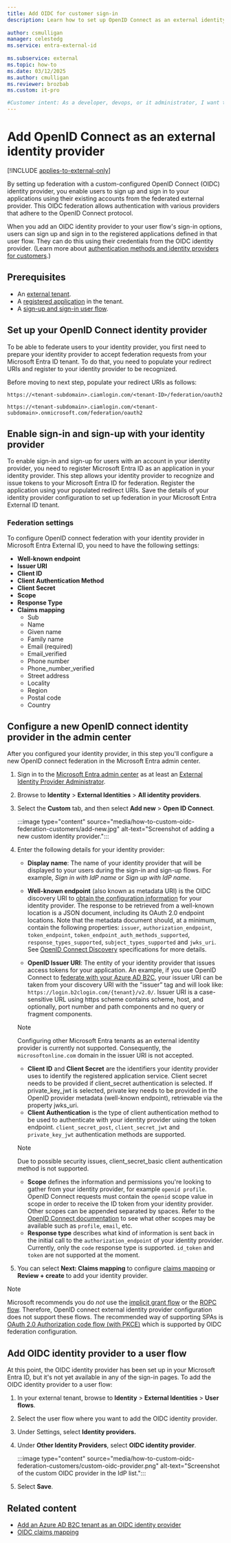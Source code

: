 ```yaml
---
title: Add OIDC for customer sign-in
description: Learn how to set up OpenID Connect as an external identity provider in Microsoft Entra External ID, enabling users to sign in using their existing accounts. 
 
author: csmulligan
manager: celestedg
ms.service: entra-external-id
 
ms.subservice: external
ms.topic: how-to
ms.date: 03/12/2025
ms.author: cmulligan
ms.reviewer: brozbab
ms.custom: it-pro

#Customer intent: As a developer, devops, or it administrator, I want to learn how to add an OpenID Connect identity provider for my external tenant.
---
```

# Add OpenID Connect as an external identity provider

[!INCLUDE [applies-to-external-only](../includes/applies-to-external-only.md)]

By setting up federation with a custom-configured OpenID Connect (OIDC) identity provider, you enable users to sign up and sign in to your applications using their existing accounts from the federated external provider. This OIDC federation allows authentication with various providers that adhere to the OpenID Connect protocol. 

When you add an OIDC identity provider to your user flow's sign-in options, users can sign up and sign in to the registered applications defined in that user flow. They can do this using their credentials from the OIDC identity provider. (Learn more about [authentication methods and identity providers for customers](concept-authentication-methods-customers.md).)

## Prerequisites

- An [external tenant](how-to-create-external-tenant-portal.md).
- A [registered application](/entra/identity-platform/quickstart-register-app) in the tenant.
- A [sign-up and sign-in user flow](how-to-user-flow-sign-up-sign-in-customers.md).

## Set up your OpenID Connect identity provider

To be able to federate users to your identity provider, you first need to prepare your identity provider to accept federation requests from your Microsoft Entra ID tenant. To do that, you need to populate your redirect URIs and register to your identity provider to be recognized.

Before moving to next step, populate your redirect URIs as follows:

`https://<tenant-subdomain>.ciamlogin.com/<tenant-ID>/federation/oauth2`

`https://<tenant-subdomain>.ciamlogin.com/<tenant-subdomain>.onmicrosoft.com/federation/oauth2`

## Enable sign-in and sign-up with your identity provider

To enable sign-in and sign-up for users with an account in your identity provider, you need to register Microsoft Entra ID as an application in your identity provider. This step allows your identity provider to recognize and issue tokens to your Microsoft Entra ID for federation.
Register the application using your populated redirect URIs. Save the details of your identity provider configuration to set up federation in your Microsoft Entra External ID tenant.

### Federation settings

To configure OpenID connect federation with your identity provider in Microsoft Entra External ID, you need to have the following settings:

- **Well-known endpoint**
- **Issuer URI**
- **Client ID**
- **Client Authentication Method**
- **Client Secret**
- **Scope**
- **Response Type**
- **Claims mapping**
  - Sub
  - Name
  - Given name
  - Family name
  - Email (required)
  - Email_verified
  - Phone number
  - Phone_number_verified
  - Street address
  - Locality
  - Region
  - Postal code
  - Country

## Configure a new OpenID connect identity provider in the admin center

After you configured your identity provider, in this step you'll configure a new OpenID connect federation in the Microsoft Entra admin center. 

1. Sign in to the [Microsoft Entra admin center](https://entra.microsoft.com) as at least an [External Identity Provider Administrator](~/identity/role-based-access-control/permissions-reference.md#external-identity-provider-administrator).
1. Browse to **Identity** > **External Identities** > **All identity providers**.
1. Select the **Custom** tab, and then select **Add new** > **Open ID Connect**.

   :::image type="content" source="media/how-to-custom-oidc-federation-customers/add-new.jpg" alt-text="Screenshot of adding a new custom identity provider.":::

1. Enter the following details for your identity provider:

   - **Display name**: The name of your identity provider that will be displayed to your users during the sign-in and sign-up flows. For example, *Sign in with IdP name* or *Sign up with IdP name*.
   - **Well-known endpoint** (also known as metadata URI) is the OIDC discovery URI to [obtain the configuration information](https://openid.net/specs/openid-connect-discovery-1_0.html#ProviderConfig) for your identity provider. The response to be retrieved from a well-known location is a JSON document, including its OAuth 2.0 endpoint locations. Note that the metadata document should, at a minimum, contain the following properties: `issuer`, `authorization_endpoint`, `token_endpoint`, `token_endpoint_auth_methods_supported`, `response_types_supported`, `subject_types_supported` and `jwks_uri`. See [OpenID Connect Discovery](https://openid.net/specs/openid-connect-discovery-1_0.html) specifications for more details.

   - **OpenID Issuer URI**: The entity of your identity provider that issues access tokens for your application. An example, if you use OpenID Connect to [federate with your Azure AD B2C](how-to-b2c-federation-customers.md), your issuer URI can be taken from your discovery URI with the "issuer” tag and will look like: `https://login.b2clogin.com/{tenant}/v2.0/`. Issuer URI is a case-sensitive URL using https scheme contains scheme, host, and optionally, port number and path components and no query or fragment components.
   > [!NOTE]
   > Configuring other Microsoft Entra tenants as an external identity provider is currently not supported. Consequently, the `microsoftonline.com` domain in the issuer URI is not accepted.

   - **Client ID** and **Client Secret** are the identifiers your identity provider uses to identify the registered application service. Client secret needs to be provided if client_secret authentication is selected. If private_key_jwt is selected, private key needs to be provided in the OpenID provider metadata (well-known endpoint), retrievable via the property jwks_uri.
   - **Client Authentication** is the type of client authentication method to be used to authenticate with your identity provider using the token endpoint. `client_secret_post`, `client_secret_jwt` and `private_key_jwt` authentication methods are supported.
   > [!NOTE]
   > Due to possible security issues, client_secret_basic client authentication method is not supported.
   - **Scope** defines the information and permissions you're looking to gather from your identity provider, for example `openid profile`. OpenID Connect requests must contain the `openid` scope value in scope in order to receive the ID token from your identity provider. Other scopes can be appended separated by spaces. Refer to the [OpenID Connect documentation](https://openid.net/specs/openid-connect-core-1_0.html) to see what other scopes may be available such as `profile`, `email`, etc.
   - **Response type** describes what kind of information is sent back in the initial call to the `authorization_endpoint` of your identity provider. Currently, only the `code` response type is supported. `id_token` and `token` are not supported at the moment.
  
1. You can select **Next: Claims mapping** to configure [claims mapping](reference-oidc-claims-mapping-customers.md) or **Review + create** to add your identity provider.

> [!NOTE]
> Microsoft recommends you do *not* use the [implicit grant flow](/entra/identity-platform/v2-oauth2-implicit-grant-flow#security-concerns-with-implicit-grant-flow) or the [ROPC flow](/entra/identity-platform/v2-oauth-ropc). Therefore, OpenID connect external identity provider configuration does not support these flows. The recommended way of supporting SPAs is [OAuth 2.0 Authorization code flow (with PKCE)](/entra/identity-platform/v2-oauth2-auth-code-flow#applications-that-support-the-auth-code-flow) which is supported by OIDC federation configuration.

## Add OIDC identity provider to a user flow

At this point, the OIDC identity provider has been set up in your Microsoft Entra ID, but it's not yet available in any of the sign-in pages. To add the OIDC identity provider to a user flow:

1. In your external tenant, browse to **Identity** > **External Identities** > **User flows**.
1. Select the user flow where you want to add the OIDC identity provider.
1. Under Settings, select **Identity providers.**
1. Under **Other Identity Providers**, select **OIDC identity provider**.

   :::image type="content" source="media/how-to-custom-oidc-federation-customers/custom-oidc-provider.png" alt-text="Screenshot of the custom OIDC provider in the IdP list.":::

1. Select **Save**.

## Related content

- [Add an Azure AD B2C tenant as an OIDC identity provider](how-to-b2c-federation-customers.md)
- [OIDC claims mapping](reference-oidc-claims-mapping-customers.md)
